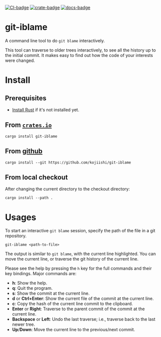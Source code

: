 [![CI-badge]][CI]
[![crate-badge]][crate]
[![docs-badge]][docs]

[CI-badge]: https://github.com/kojiishi/git-iblame/actions/workflows/rust-ci.yml/badge.svg
[CI]: https://github.com/kojiishi/git-iblame/actions/workflows/rust-ci.yml
[crate-badge]: https://img.shields.io/crates/v/git-iblame.svg
[crate]: https://crates.io/crates/git-iblame
[docs-badge]: https://docs.rs/git-iblame/badge.svg
[docs]: https://docs.rs/git-iblame/

# git-iblame

A command line tool to do `git blame` interactively.

This tool can traverse to older trees interactively,
to see all the history up to the initial commit.
It makes easy to find out how the code of your interests were changed.

# Install

## Prerequisites

* [Install Rust] if it's not installed yet.

[install Rust]: https://rustup.rs/

## From [`crates.io`][crate]

```shell-session
cargo install git-iblame
```

## From [github]

```shell-session
cargo install --git https://github.com/kojiishi/git-iblame
```

[github]: https://github.com/kojiishi/git-iblame

## From local checkout

After changing the current directory to the checkout directory:
```shell-session
cargo install --path .
```

# Usages

To start an interactive `git blame` session,
specify the path of the file in a git repository.
```shell-session
git-iblame <path-to-file>
```

The output is similar to `git blame`,
with the current line highlighted.
You can move the current line,
or traverse the git history of the current line.

Please see the help by pressing the `h` key
for the full commands and their key bindings.
Major commands are:
* **h**: Show the help.
* **q**: Quit the program.
* **s**: Show the commit at the current line.
* **d** or **Ctrl+Enter**: Show the current file of the commit at the current line.
* **c**: Copy the hash of the current line commit to the clipboard.
* **Enter** or **Right**: Traverse to the parent commit of the commit at the current line.
* **Backspace** or **Left**: Undo the last traverse;
  i.e., traverse back to the last newer tree.
* **Up**/**Down**: Move the current line to the previous/next commit.
